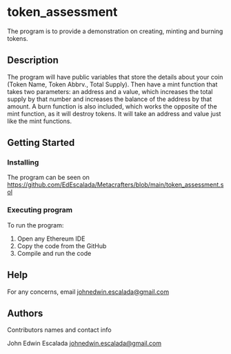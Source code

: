 # token_assessment

The program is to provide a demonstration on creating, minting and burning tokens.

## Description

The program will have public variables that store the details about your coin (Token Name, Token Abbrv., Total Supply). Then have a mint function that takes two parameters: an address and a value, which increases the total supply by that number and increases the balance of the address by that amount. A burn function is also included, which works the opposite of the mint function, as it will destroy tokens. It will take an address and value just like the mint functions. 

## Getting Started

### Installing

The program can be seen on
https://github.com/EdEscalada/Metacrafters/blob/main/token_assessment.sol

### Executing program

To run the program:
1. Open any Ethereum IDE
2. Copy the code from the GitHub
3. Compile and run the code

## Help

For any concerns, email johnedwin.escalada@gmail.com

## Authors

Contributors names and contact info

John Edwin Escalada
johnedwin.escalada@gmail.com

